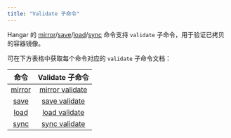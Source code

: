 ```yaml
---
title: "Validate 子命令"
---
```


Hangar 的 [mirror](../mirror/mirror)/[save](../save/save)/[load](../load/load)/[sync](../sync/sync) 命令支持 `validate` 子命令，用于验证已拷贝的容器镜像。

可在下方表格中获取每个命令对应的 `validate` 子命令文档：

| 命令 | Validate 子命令 |
|:---:|:--------------:|
| [mirror](../mirror/mirror) | [mirror validate](../mirror/validate) |
| [save](../save/save) | [save validate](../save/validate) |
| [load](../load/load) | [load validate](../load/validate) |
| [sync](../sync/sync) | [sync validate](../sync/validate) |
